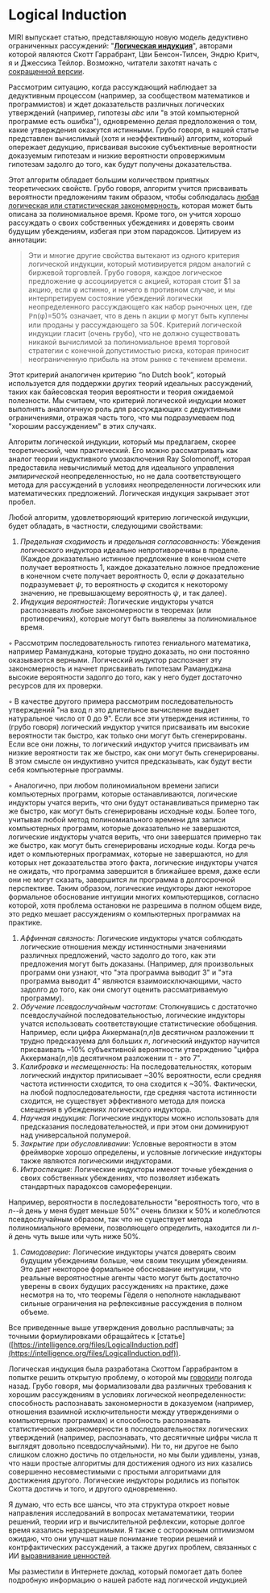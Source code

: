 # Logical Induction

MIRI выпускает статью, представляющую новую модель дедуктивно ограниченных рассуждений: "**[Логическая индукция](https://arxiv.org/abs/1609.03543)**", авторами которой являются Скотт Гаррабрант, Цви Бенсон-Тилсен, Эндрю Критч, я и Джессика Тейлор. Возможно, читатели захотят начать с [сокращенной версии](https://intelligence.org/files/LogicalInductionAbridged.pdf).

Рассмотрим ситуацию, когда рассуждающий наблюдает за дедуктивным процессом (например, за сообществом математиков и программистов) и ждет доказательств различных логических утверждений (например, гипотезы *abc* или "в этой компьютерной программе есть ошибка"), одновременно делая предположения о том, какие утверждения окажутся истинными. Грубо говоря, в нашей статье представлен вычислимый (хотя и неэффективный) алгоритм, который опережает дедукцию, присваивая высокие субъективные вероятности доказуемым гипотезам и низкие вероятности опровержимым гипотезам задолго до того, как будут получены доказательства.

Этот алгоритм обладает большим количеством приятных теоретических свойств. Грубо говоря, алгоритм учится присваивать вероятности предложениям таким образом, чтобы соблюдалась [любая логическая или статистическая закономерность](https://intelligence.org/2016/04/21/two-new-papers-uniform/), которая может быть описана за полиномиальное время. Кроме того, он учится хорошо рассуждать о своих собственных убеждениях и доверять своим будущим убеждениям, избегая при этом парадоксов. Цитируем из аннотации:

> Эти и многие другие свойства вытекают из одного критерия логической индукции, который мотивируется рядом аналогий с биржевой торговлей. Грубо говоря, каждое логическое предложение φ ассоциируется с акцией, которая стоит $1 за акцию, если φ истинно, и ничего в противном случае, и мы интерпретируем состояние убеждений логически неопределенного рассуждающего как набор рыночных цен, где ℙn(φ)=50% означает, что в день n акции φ могут быть куплены или проданы у рассуждающего за 50¢. Критерий логической индукции гласит (очень грубо), что не должно существовать никакой вычислимой за полиномиальное время торговой стратегии с конечной допустимостью риска, которая приносит неограниченную прибыль на этом рынке с течением времени.
> 

Этот критерий аналогичен критерию “no Dutch book”, который используется для поддержки других теорий идеальных рассуждений, таких как байесовская теория вероятности и теория ожидаемой полезности. Мы считаем, что критерий логической индукции может выполнять аналогичную роль для рассуждающих с дедуктивными ограничениями, отражая часть того, что мы подразумеваем под "хорошим рассуждением" в этих случаях.

Алгоритм логической индукции, который мы предлагаем, скорее теоретический, чем практический. Его можно рассматривать как аналог теории индуктивного умозаключения Ray Solomonoff, которая предоставила невычислимый метод для идеального управления *эмпирической* неопределенностью, но не дала соответствующего метода для рассуждений в условиях неопределенности логических или математических предложений. Логическая индукция закрывает этот пробел.

Любой алгоритм, удовлетворяющий критерию логической индукции, будет обладать, в частности, следующими свойствами:

1. *Предельная сходимость* и *предельная согласованность*: Убеждения логического индуктора идеально непротиворечивы в пределе. (Каждое доказательно истинное предложение в конечном счете получает вероятность 1, каждое доказательно ложное предложение в конечном счете получает вероятность 0, если *φ* доказательно подразумевает *ψ*, то вероятность *φ* сходится к некоторому значению, не превышающему вероятность *ψ*, и так далее).
2. *Индукция вероятностей*: Логические индукторы учатся распознавать любые закономерности в теоремах (или противоречиях), которые могут быть выявлены за полиномиальное время.

◦ Рассмотрим последовательность гипотез гениального математика, например Рамануджана, которые трудно доказать, но они постоянно оказываются верными. Логический индуктор распознает эту закономерность и начнет присваивать гипотезам Рамануджана высокие вероятности задолго до того, как у него будет достаточно ресурсов для их проверки.

◦ В качестве другого примера рассмотрим последовательность утверждений "на вход *n* это длительное вычисление выдает натуральное число от 0 до 9". Если все эти утверждения истинны, то (грубо говоря) логический индуктор учится присваивать им высокие вероятности так быстро, как только они могут быть сгенерированы. Если все они ложны, то логический индуктор учится присваивать им низкие вероятности так же быстро, как они могут быть сгенерированы. В этом смысле он индуктивно учится предсказывать, как будут вести себя компьютерные программы.

◦ Аналогично, при любом полиномиальном времени записи компьютерных программ, которые останавливаются, логические индукторы учатся верить, что они будут останавливаться примерно так же быстро, как могут быть сгенерированы исходные коды. Более того, учитывая любой метод полиномиального времени для записи компьютерных программ, которые доказательно не завершаются, логические индукторы учатся верить, что они завершатся примерно так же быстро, как могут быть сгенерированы исходные коды. Когда речь идет о компьютерных программах, которые не завершаются, но для которых нет доказательства этого факта, логические индукторы учатся не ожидать, что программа завершится в ближайшее время, даже если они не могут сказать, завершится ли программа в долгосрочной перспективе. Таким образом, логические индукторы дают некоторое формальное обоснование интуиции многих компьютерщиков, согласно которой, хотя проблема остановки не разрешима в полном общем виде, это редко мешает рассуждениям о компьютерных программах на практике.

1. *Аффинная связность*: Логические индукторы учатся соблюдать логические отношения между истинностными значениями различных предложений, часто задолго до того, как эти предложения могут быть доказаны. (Например, для произвольных программ они узнают, что "эта программа выводит 3" и "эта программа выводит 4" являются взаимоисключающими, часто задолго до того, как они смогут оценить рассматриваемую программу).
2. *Обучение псевдослучайным частотам*: Столкнувшись с достаточно псевдослучайной последовательностью, логические индукторы учатся использовать соответствующие статистические обобщения. Например, если цифра Аккермана(*n*,*n*)в десятичном разложении π трудно предсказуема для больших *n*, логический индуктор научится присваивать ~10% субъективной вероятности утверждению "цифра Аккермана(*n*,*n*)в десятичном разложении π - это 7".
3. *Калибровка* и *несмещенность*: На последовательностях, которым логический индуктор приписывает ~30% вероятности, если средняя частота истинности сходится, то она сходится к ~30%. Фактически, на любой подпоследовательности, где средняя частота истинности сходится, не существует эффективного метода для поиска смещения в убеждениях логического индуктора.
4. *Научная индукция*: Логические индукторы можно использовать для предсказания последовательностей, и при этом они доминируют над универсальной полумерой.
5. *Закрытие при обусловливании*: Условные вероятности в этом фреймворке хорошо определены, и условные логические индукторы также являются логическими индукторами.
6. *Интроспекция*: Логические индукторы имеют точные убеждения о своих собственных убеждениях, что позволяет избежать стандартных парадоксов самореференции.

Например, вероятности в последовательности "вероятность того, что в *n-*-й день у меня будет меньше 50%" очень близки к 50% и колеблются псевдослучайным образом, так что не существует метода полиномиального времени, позволяющего определить, находится ли *n*-й день чуть выше или чуть ниже 50%.

1. *Самодоверие*: Логические индукторы учатся доверять своим будущим убеждениям больше, чем своим текущим убеждениям. Это дает некоторое формальное обоснование интуиции, что реальные вероятностные агенты часто могут быть достаточно уверены в своих будущих рассуждениях на практике, даже несмотря на то, что теоремы Гёделя о неполноте накладывают сильные ограничения на рефлексивные рассуждения в полном объеме.

Все приведенные выше утверждения довольно расплывчаты; за точными формулировками обращайтесь к [статье] ([https://intelligence.org/files/LogicalInduction.pdf](https://intelligence.org/files/LogicalInduction.pdf)).

Логическая индукция была разработана Скоттом Гаррабрантом в попытке решить открытую проблему, о которой мы [говорили](https://intelligence.org/2016/04/21/two-new-papers-uniform/) полгода назад. Грубо говоря, мы формализовали два различных требования к хорошим рассуждениям в условиях логической неопределенности: способность распознавать закономерности в доказуемом (например, отношения взаимной исключительности между утверждениями о компьютерных программах) и способность распознавать статистические закономерности в последовательностях логических утверждений (например, распознавать, что десятичные цифры числа π выглядят довольно псевдослучайными). Ни то, ни другое не было слишком сложно достичь по отдельности, но мы были удивлены, узнав, что наши простые алгоритмы для достижения одного из них казались совершенно несовместимыми с простыми алгоритмами для достижения другого. Логические индукторы родились из попыток Скотта достичь и того, и другого одновременно.

Я думаю, что есть все шансы, что эта структура откроет новые направления исследований в вопросах метаматематики, теории решений, теории игр и вычислительной рефлексии, которые долгое время казались неразрешимыми. Я также с осторожным оптимизмом ожидаю, что они улучшат наше понимание теории решений и контрфактических рассуждений, а также других проблем, связанных с ИИ [выравнивание ценностей](https://intelligence.org/technical-agenda/).

Мы разместили в Интернете доклад, который помогает дать более подробную информацию о нашей работе над логической индукцией